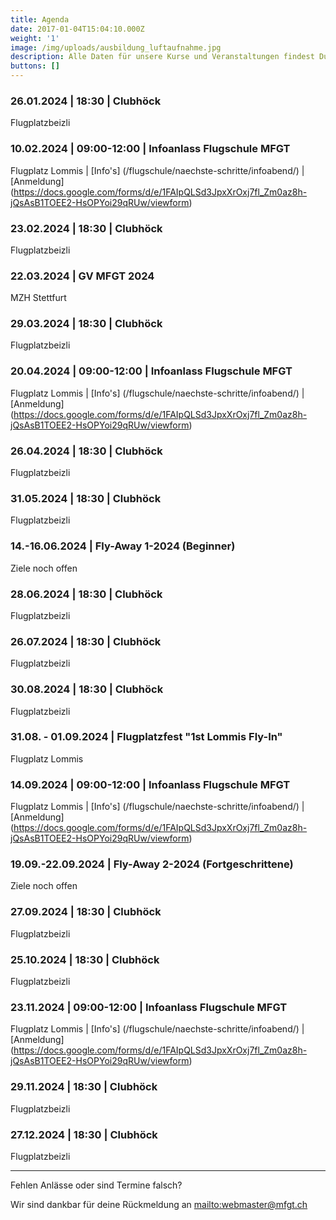 ```yaml
---
title: Agenda
date: 2017-01-04T15:04:10.000Z
weight: '1'
image: /img/uploads/ausbildung_luftaufnahme.jpg
description: Alle Daten für unsere Kurse und Veranstaltungen findest Du in unserer Agenda.
buttons: []
---
```

### 26.01.2024 | 18:30 | Clubhöck

Flugplatzbeizli

### 10.02.2024 | 09:00-12:00 | Infoanlass Flugschule MFGT

Flugplatz Lommis | [Info's] (/flugschule/naechste-schritte/infoabend/) | [Anmeldung] (https://docs.google.com/forms/d/e/1FAIpQLSd3JpxXrOxj7fl_Zm0az8h-jQsAsB1TOEE2-HsOPYoi29qRUw/viewform)

### 23.02.2024 | 18:30 | Clubhöck

Flugplatzbeizli

### 22.03.2024 | GV MFGT 2024

MZH Stettfurt

### 29.03.2024 | 18:30 | Clubhöck

Flugplatzbeizli

### 20.04.2024 | 09:00-12:00 | Infoanlass Flugschule MFGT

Flugplatz Lommis | [Info's] (/flugschule/naechste-schritte/infoabend/) | [Anmeldung] (https://docs.google.com/forms/d/e/1FAIpQLSd3JpxXrOxj7fl_Zm0az8h-jQsAsB1TOEE2-HsOPYoi29qRUw/viewform)

### 26.04.2024 | 18:30 | Clubhöck

Flugplatzbeizli

### 31.05.2024 | 18:30 | Clubhöck

Flugplatzbeizli

### 14.-16.06.2024 | Fly-Away 1-2024 (Beginner)

Ziele noch offen

### 28.06.2024 | 18:30 | Clubhöck

Flugplatzbeizli

### 26.07.2024 | 18:30 | Clubhöck

Flugplatzbeizli

### 30.08.2024 | 18:30 | Clubhöck

Flugplatzbeizli

### 31.08. - 01.09.2024 | Flugplatzfest "1st Lommis Fly-In"

Flugplatz Lommis

### 14.09.2024 | 09:00-12:00 | Infoanlass Flugschule MFGT

Flugplatz Lommis | [Info's] (/flugschule/naechste-schritte/infoabend/) | [Anmeldung] (https://docs.google.com/forms/d/e/1FAIpQLSd3JpxXrOxj7fl_Zm0az8h-jQsAsB1TOEE2-HsOPYoi29qRUw/viewform)

### 19.09.-22.09.2024 | Fly-Away 2-2024 (Fortgeschrittene)

Ziele noch offen

### 27.09.2024 | 18:30 | Clubhöck

Flugplatzbeizli

### 25.10.2024 | 18:30 | Clubhöck

Flugplatzbeizli

### 23.11.2024 | 09:00-12:00 | Infoanlass Flugschule MFGT

Flugplatz Lommis | [Info's] (/flugschule/naechste-schritte/infoabend/) | [Anmeldung] (https://docs.google.com/forms/d/e/1FAIpQLSd3JpxXrOxj7fl_Zm0az8h-jQsAsB1TOEE2-HsOPYoi29qRUw/viewform)

### 29.11.2024 | 18:30 | Clubhöck

Flugplatzbeizli

### 27.12.2024 | 18:30 | Clubhöck

Flugplatzbeizli

<hr>

Fehlen Anlässe oder sind Termine falsch?

Wir sind dankbar für deine Rückmeldung an <mailto:webmaster@mfgt.ch>

